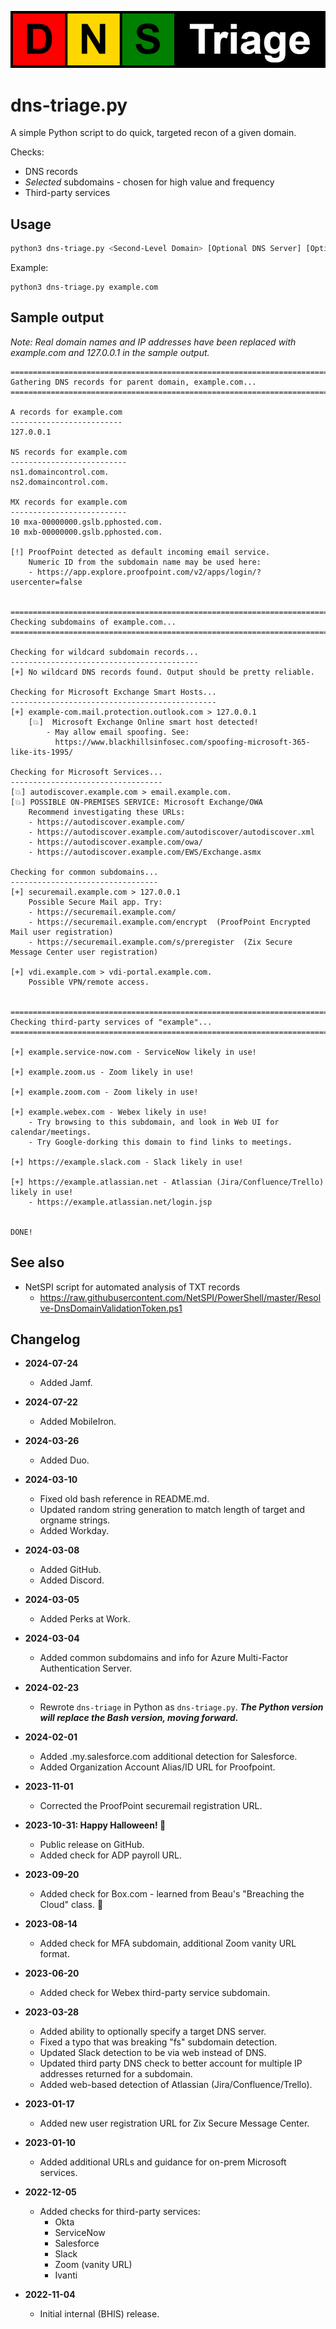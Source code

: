 ![dns-triage logo](assets/logo-dns-triage.png)

dns-triage.py
=============

A simple Python script to do quick, targeted recon of a given domain.

Checks:
- DNS records
- *Selected* subdomains - chosen for high value and frequency
- Third-party services

Usage
-----

```bash
python3 dns-triage.py <Second-Level Domain> [Optional DNS Server] [Optional Microsoft Tenant]
```

Example: 

```
python3 dns-triage.py example.com
```


Sample output
-------------

*Note: Real domain names and IP addresses have been replaced with example.com and 127.0.0.1 in the sample output.*

```
================================================================================
Gathering DNS records for parent domain, example.com...
================================================================================

A records for example.com
-------------------------
127.0.0.1

NS records for example.com
--------------------------
ns1.domaincontrol.com.
ns2.domaincontrol.com.

MX records for example.com
--------------------------
10 mxa-00000000.gslb.pphosted.com.
10 mxb-00000000.gslb.pphosted.com.

[!] ProofPoint detected as default incoming email service.
    Numeric ID from the subdomain name may be used here:
    - https://app.explore.proofpoint.com/v2/apps/login/?usercenter=false


================================================================================
Checking subdomains of example.com...
================================================================================

Checking for wildcard subdomain records...
------------------------------------------
[+] No wildcard DNS records found. Output should be pretty reliable.

Checking for Microsoft Exchange Smart Hosts...
----------------------------------------------
[+] example-com.mail.protection.outlook.com > 127.0.0.1
    [💥]  Microsoft Exchange Online smart host detected!
        - May allow email spoofing. See:
          https://www.blackhillsinfosec.com/spoofing-microsoft-365-like-its-1995/

Checking for Microsoft Services...
----------------------------------
[💥] autodiscover.example.com > email.example.com.
[💥] POSSIBLE ON-PREMISES SERVICE: Microsoft Exchange/OWA
    Recommend investigating these URLs:
    - https://autodiscover.example.com/
    - https://autodiscover.example.com/autodiscover/autodiscover.xml
    - https://autodiscover.example.com/owa/
    - https://autodiscover.example.com/EWS/Exchange.asmx

Checking for common subdomains...
---------------------------------
[+] securemail.example.com > 127.0.0.1
    Possible Secure Mail app. Try:
    - https://securemail.example.com/
    - https://securemail.example.com/encrypt  (ProofPoint Encrypted Mail user registration)
    - https://securemail.example.com/s/preregister  (Zix Secure Message Center user registration)

[+] vdi.example.com > vdi-portal.example.com.
    Possible VPN/remote access.


================================================================================
Checking third-party services of "example"...
================================================================================

[+] example.service-now.com - ServiceNow likely in use!

[+] example.zoom.us - Zoom likely in use!

[+] example.zoom.com - Zoom likely in use!

[+] example.webex.com - Webex likely in use!
    - Try browsing to this subdomain, and look in Web UI for calendar/meetings.
    - Try Google-dorking this domain to find links to meetings.

[+] https://example.slack.com - Slack likely in use!

[+] https://example.atlassian.net - Atlassian (Jira/Confluence/Trello) likely in use!
    - https://example.atlassian.net/login.jsp


DONE!
```


See also
--------

- NetSPI script for automated analysis of TXT records
    - https://raw.githubusercontent.com/NetSPI/PowerShell/master/Resolve-DnsDomainValidationToken.ps1



Changelog
---------

- **2024-07-24**
	- Added Jamf.

- **2024-07-22**
	- Added MobileIron.

- **2024-03-26**
    - Added Duo.

- **2024-03-10**
	- Fixed old bash reference in README.md.
	- Updated random string generation to match length of target and orgname strings.
	- Added Workday.

- **2024-03-08**
    - Added GitHub.
    - Added Discord.

- **2024-03-05**
    - Added Perks at Work.

- **2024-03-04**
	- Added common subdomains and info for Azure Multi-Factor Authentication Server.

- **2024-02-23**
	- Rewrote `dns-triage` in Python as `dns-triage.py`. ***The Python version will replace the Bash version, moving forward.***

- **2024-02-01**
    - Added .my.salesforce.com additional detection for Salesforce.
    - Added Organization Account Alias/ID URL for Proofpoint.

- **2023-11-01**
    - Corrected the ProofPoint securemail registration URL.

- **2023-10-31: Happy Halloween! 🎃**
	- Public release on GitHub.
	- Added check for ADP payroll URL. 

- **2023-09-20**
    - Added check for Box.com - learned from Beau's "Breaching the Cloud" class. 🙂

- **2023-08-14**
    - Added check for MFA subdomain, additional Zoom vanity URL format.

- **2023-06-20**
    - Added check for Webex third-party service subdomain.

- **2023-03-28**
    - Added ability to optionally specify a target DNS server.
    - Fixed a typo that was breaking "fs" subdomain detection.
    - Updated Slack detection to be via web instead of DNS.
    - Updated third party DNS check to better account for multiple IP addresses returned for a subdomain.
    - Added web-based detection of Atlassian (Jira/Confluence/Trello).

- **2023-01-17** 
    - Added new user registration URL for Zix Secure Message Center.

- **2023-01-10** 
    - Added additional URLs and guidance for on-prem Microsoft services.

- **2022-12-05**
    - Added checks for third-party services:
        - Okta
        - ServiceNow
        - Salesforce
        - Slack
        - Zoom (vanity URL)
        - Ivanti

- **2022-11-04**
    - Initial internal (BHIS) release.
